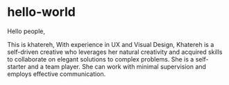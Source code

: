 # hello-world

Hello people,

This is khatereh,
With experience in UX and Visual Design, Khatereh is a self-driven creative who leverages her natural creativity and acquired skills to collaborate on elegant solutions to complex problems. She is a self-starter and a team player. She can work with minimal supervision and employs effective communication. 
